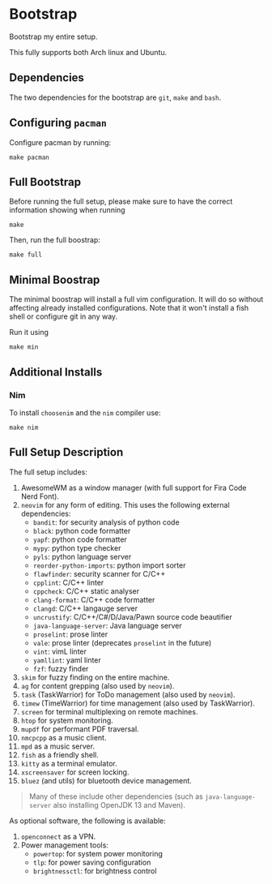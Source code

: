 # Bootstrap

Bootstrap my entire setup.

This fully supports both Arch linux and Ubuntu.

## Dependencies

The two dependencies for the bootstrap are `git`, `make` and `bash`.

## Configuring `pacman`

Configure pacman by running:

    make pacman

## Full Bootstrap

Before running the full setup, please make sure to have the correct information showing when
running

    make

Then, run the full boostrap:

    make full

## Minimal Boostrap

The minimal boostrap will install a full vim configuration. It will do so without affecting
already installed configurations. Note that it won't install a fish shell or configure git in
any way.

Run it using

    make min

## Additional Installs

### Nim

To install `choosenim` and the `nim` compiler use:

    make nim


## Full Setup Description

The full setup includes:

1. AwesomeWM as a window manager (with full support for Fira Code Nerd Font).
2. `neovim` for any form of editing. This uses the following external dependencies:
   - `bandit`: for security analysis of python code
   - `black`: python code formatter
   - `yapf`: python code formatter
   - `mypy`: python type checker
   - `pyls`: python language server
   - `reorder-python-imports`: python import sorter
   - `flawfinder`: security scanner for C/C++
   - `cpplint`: C/C++ linter
   - `cppcheck`: C/C++ static analyser
   - `clang-format`: C/C++ code formatter
   - `clangd`: C/C++ langauge server
   - `uncrustify`: C/C++/C#/D/Java/Pawn source code beautifier
   - `java-language-server`: Java language server
   - `proselint`: prose linter
   - `vale`: prose linter (deprecates `proselint` in the future)
   - `vint`: vimL linter
   - `yamllint`: yaml linter
   - `fzf`: fuzzy finder
3. `skim` for fuzzy finding on the entire machine.
4. `ag` for content grepping (also used by `neovim`).
5. `task` (TaskWarrior) for ToDo management (also used by `neovim`).
6. `timew` (TimeWarrior) for time management (also used by TaskWarrior).
7. `screen` for terminal multiplexing on remote machines.
8. `htop` for system monitoring.
9. `mupdf` for performant PDF traversal.
10. `nmcpcpp` as a music client.
11. `mpd` as a music server.
12. `fish` as a friendly shell.
13. `kitty` as a terminal emulator.
14. `xscreensaver` for screen locking.
15. `bluez` (and utils) for bluetooth device management.

> Many of these include other dependencies (such as `java-language-server` also installing
> OpenJDK 13 and Maven).

As optional software, the following is available:

1. `openconnect` as a VPN.
2. Power management tools:
   - `powertop`: for system power monitoring
   - `tlp`: for power saving configuration
   - `brightnessctl`: for brightness control
